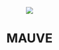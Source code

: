 <p align="center"><img src="https://user-images.githubusercontent.com/68677647/148726865-01d15dde-e2f4-4325-8672-d400a6744270.png"></p>
<h1 align="center">MAUVE</h1>
